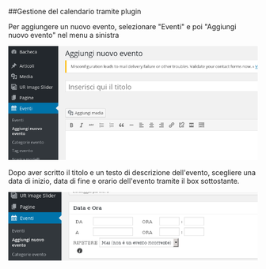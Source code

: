 ##Gestione del calendario tramite plugin

Per aggiungere un nuovo evento, selezionare "Eventi" e poi "Aggiungi nuovo evento" nel menu a sinistra

![Aggiungi evento](evento.png)

Dopo aver scritto il titolo e un testo di descrizione dell'evento, scegliere una data di inizio, data di fine e orario dell'evento tramite il box sottostante.

![](evento2.png)
